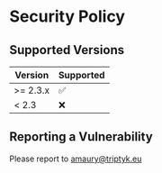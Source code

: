 # Security Policy

## Supported Versions

| Version | Supported          |
| ------- | ------------------ |
| >= 2.3.x   | :white_check_mark: |
| < 2.3   | :x:                |

## Reporting a Vulnerability

Please report to amaury@triptyk.eu
